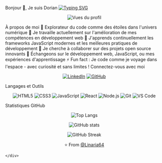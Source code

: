 

Bonjour 👋, Je suis Dorian
[![Typing SVG](https://readme-typing-svg.herokuapp.com?font=Fira+Code&pause=1000&color=3DAEF7&center=true&vCenter=true&width=435&lines=D%C3%A9veloppeur+Web+Passionn%C3%A9;En+qu%C3%AAte+d'apprentissage+continu;Explorateur+du+code+num%C3%A9rique)](https://git.io/typing-svg)

<p align="center">
  <img src="https://komarev.com/ghpvc/?username=Linaria64&label=Vues%20du%20profil&color=0e75b6&style=flat-square" alt="Vues du profil" />
</p>

À propos de moi
🌌 Explorateur du code comme des étoiles dans l'univers numérique
🔭 Je travaille actuellement sur l'amélioration de mes compétences en développement web
🌱 J'apprends continuellement les frameworks JavaScript modernes et les meilleures pratiques de développement
👯 Je cherche à collaborer sur des projets open source innovants
💬 Échangeons sur le développement web, JavaScript, ou mes expériences d'apprentissage
⚡ Fun fact : Je code comme je voyage dans l'espace - avec curiosité et sans limites !
Connectez-vous avec moi
<p align="center">
  <a href="https://linkedin.com/in/votre-linkedin"><img src="https://img.shields.io/badge/-LinkedIn-0077B5?style=for-the-badge&logo=linkedin&logoColor=white&style=flat-square" alt="LinkedIn"/></a>
  <a href="https://github.com/Linaria64"><img src="https://img.shields.io/badge/-GitHub-181717?style=for-the-badge&logo=github&logoColor=white&style=flat-square" alt="GitHub"/></a>
</p>
Langages et Outils
<p align="center">
  <img src="https://img.shields.io/badge/-HTML5-E34F26?style=flat-square&logo=html5&logoColor=white&style=flat-square" alt="HTML5"/>
  <img src="https://img.shields.io/badge/-CSS3-1572B6?style=flat-square&logo=css3&logoColor=white&style=flat-square" alt="CSS3"/>
  <img src="https://img.shields.io/badge/-JavaScript-F7DF1E?style=flat-square&logo=javascript&logoColor=black&style=flat-square" alt="JavaScript"/>
  <img src="https://img.shields.io/badge/-React-61DAFB?style=flat-square&logo=react&logoColor=black&style=flat-square" alt="React"/>
  <img src="https://img.shields.io/badge/-Node.js-339933?style=flat-square&logo=node.js&logoColor=white&style=flat-square" alt="Node.js"/>
  <img src="https://img.shields.io/badge/-Git-F05032?style=flat-square&logo=git&logoColor=white&style=flat-square" alt="Git"/>
  <img src="https://img.shields.io/badge/-VS%20Code-007ACC?style=flat-square&logo=visual-studio-code&logoColor=white&style=flat-square" alt="VS Code"/>
</p>
Statistiques GitHub
<p align="center">
  <img src="https://github-readme-stats.vercel.app/api/top-langs?username=Linaria64&show_icons=true&locale=fr&layout=compact&theme=radical&border_radius=15" alt="Top Langs" />
</p>

<p align="center">
  <img src="https://github-readme-stats.vercel.app/api?username=Linaria64&show_icons=true&locale=fr&theme=radical&border_radius=15" alt="GitHub stats" />
</p>

<p align="center">
  <img src="https://github-readme-streak-stats.herokuapp.com/?user=Linaria64&theme=radical&border_radius=15" alt="GitHub Streak" />
</p>

<p align="center">
  ⭐️ From <a href="https://github.com/Linaria64">@Linaria64</a>
</p>

    </div>
  </div>
</div>
